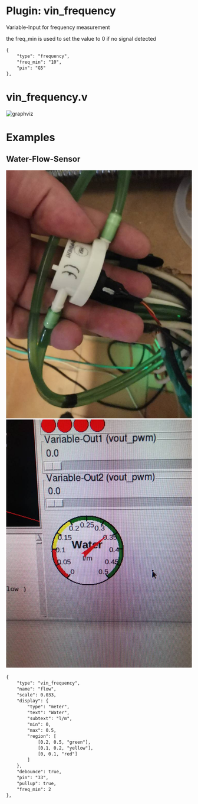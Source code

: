 # Plugin: vin_frequency

Variable-Input for frequency measurement

the freq_min is used to set the value to 0 if no signal detected

```
{
    "type": "frequency",
    "freq_min": "10",
    "pin": "G5"
},
```

# vin_frequency.v
![graphviz](./vin_frequency.svg)


# Examples

## Water-Flow-Sensor

![flow1](./flow1.jpg)
![flow2](./flow2.jpg)

```
{
    "type": "vin_frequency",
    "name": "flow",
    "scale": 0.033,
    "display": {
        "type": "meter",
        "text": "Water",
        "subtext": "l/m",
        "min": 0,
        "max": 0.5,
        "region": [
            [0.2, 0.5, "green"],
            [0.1, 0.2, "yellow"],
            [0, 0.1, "red"]
        ]
    },
    "debounce": true,
    "pin": "33",
    "pullup": true,
    "freq_min": 2
},
```



